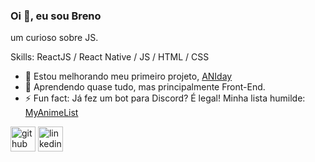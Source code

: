 ### Oi 👋, eu sou Breno
um curioso sobre JS.

Skills: ReactJS / React Native / JS / HTML / CSS

- 🔭 Estou melhorando meu primeiro projeto, [ANIday](https://aniday.netlify.app) 
- 🌱 Aprendendo quase tudo, mas principalmente Front-End. 
- ⚡ Fun fact: Já fez um bot para Discord? É legal! Minha lista humilde: [MyAnimeList](https://myanimelist.net/profile/VDRBreno) 


[<img src='https://cdn.jsdelivr.net/npm/simple-icons@3.0.1/icons/github.svg' alt='github' height='40'>](https://github.com/VDRBreno)  [<img src='https://cdn.jsdelivr.net/npm/simple-icons@3.0.1/icons/linkedin.svg' alt='linkedin' height='40'>](https://www.linkedin.com/in/breno-vitor-41a897185/)  
